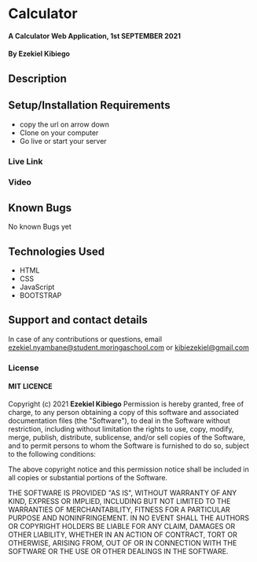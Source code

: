 # Calculator
#### A Calculator Web Application, 1st SEPTEMBER 2021
#### By **Ezekiel Kibiego**

## Description

## Setup/Installation Requirements
<ul>
<li>copy the url on arrow down</li>
<li>Clone on your computer</li>
<li>Go live or start your server</li>
</ul>

### Live Link

### Video

## Known Bugs

No known Bugs yet

## Technologies Used

<ul>
<li>HTML</li>
<li>CSS</li>
<li>JavaScript</li>
<li>BOOTSTRAP</li>
</ul>

## Support and contact details
In case of any contributions or questions, email ezekiel.nyambane@student.moringaschool.com or kibiezekiel@gmail.com

### License

 #### MIT LICENCE

Copyright (c) 2021 **Ezekiel Kibiego**
Permission is hereby granted, free of charge, to any person obtaining a copy
of this software and associated documentation files (the "Software"), to deal
in the Software without restriction, including without limitation the rights
to use, copy, modify, merge, publish, distribute, sublicense, and/or sell
copies of the Software, and to permit persons to whom the Software is
furnished to do so, subject to the following conditions:

The above copyright notice and this permission notice shall be included in all
copies or substantial portions of the Software.

THE SOFTWARE IS PROVIDED "AS IS", WITHOUT WARRANTY OF ANY KIND, EXPRESS OR
IMPLIED, INCLUDING BUT NOT LIMITED TO THE WARRANTIES OF MERCHANTABILITY,
FITNESS FOR A PARTICULAR PURPOSE AND NONINFRINGEMENT. IN NO EVENT SHALL THE
AUTHORS OR COPYRIGHT HOLDERS BE LIABLE FOR ANY CLAIM, DAMAGES OR OTHER
LIABILITY, WHETHER IN AN ACTION OF CONTRACT, TORT OR OTHERWISE, ARISING FROM,
OUT OF OR IN CONNECTION WITH THE SOFTWARE OR THE USE OR OTHER DEALINGS IN THE
SOFTWARE.
  



